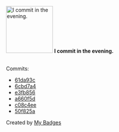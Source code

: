 <img src="https://my-badges.github.io/my-badges/evening-commits.png" alt="I commit in the evening." title="I commit in the evening." width="128">
<strong>I commit in the evening.</strong>
<br><br>

Commits:

- <a href="https://github.com/dwesh163/docker-manager/commit/61da93c0f0b9e77aa6ea308a14e4bc43e737ca71">61da93c</a>
- <a href="https://github.com/dwesh163/docker-manager/commit/6cbd7a43e52d1b6cdf16becfee245fb0da3cc537">6cbd7a4</a>
- <a href="https://github.com/dwesh163/docker-manager/commit/e3fb8562627d8ce8c47d7effa6d79f3b4541b964">e3fb856</a>
- <a href="https://github.com/dwesh163/docker-manager/commit/a660f5ddd9bbe53db5d38a5d13dce385806155f8">a660f5d</a>
- <a href="https://github.com/dwesh163/docker-manager/commit/c08c4eeef77a18dd288afa2cdc694a928ecd5caf">c08c4ee</a>
- <a href="https://github.com/dwesh163/docker-manager/commit/50f825ac66a324b4db7dbabe8eaf9b0779c5365a">50f825a</a>


Created by <a href="https://github.com/my-badges/my-badges">My Badges</a>